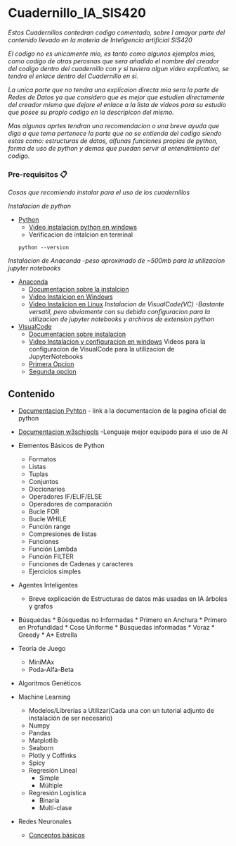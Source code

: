 # Cuadernillo_IA_SIS420

_Estos Cuadernillos contedran codigo comentado, sobre l amayor parte del contenido llevado en la materia de Inteligencia artificial SIS420_

_El codigo no es unicamente mio, es tanto como algunos ejemplos mios, como codigo de otras perosnas que sera añadido el nombre del creador del codigo dentro del cuadernillo con y si tuviera algun video explicativo, se tendra el enlace dentro del Cuadernillo en si._

_La unica parte que no tendra una explicaion directa mia sera la parte de Redes de Datos ya que considero que es mejor que estudien directamente del creador mismo que dejare el enlace a la lista de videos para su estudio que posee su propio codigo en la descripicon del mismo._

_Mas algunas aprtes tendran una recomendacion o una breve ayuda que diga a que tema pertenece la parte que no se entienda del codigo siendo estas como: estructuras de datos, alfunas funciones propias de python, forma de uso de python y demas que puedan servir al entendimiento del codigo._

### Pre-requisitos 📋

_Cosas que recomiendo instalar para el uso de los cuadernillos_


_Instalacion de python_
* [Python](https://www.python.org/downloads/)
    * [Video instalacion python en windows](https://www.youtube.com/watch?v=nXgxe3JM7Rc)
    * Verificacion de intalcion en terminal
    ```
    python --version
    ```
_Instalacion de Anaconda -peso aproximado de ~500mb para la utilizacion jupyter notebooks_
* [Anaconda](https://www.anaconda.com/products/distribution)
   * [Documentacion sobre la instalcion](https://docs.anaconda.com/anaconda/install/index.html)
   * [Video Instalcion en Windows](https://www.youtube.com/watch?v=e9JZNc_9tTg)
   * [Video Instalicion en Linux](https://www.youtube.com/watch?v=uLXBx8whpSk)
_Instalacion de VisualCode(VC) -Bastante versatil, pero obviamente con su debida configuracion para la utilizacion de jupyter notebooks y archivos de extension python_
* [VisualCode](https://code.visualstudio.com/)
    * [Documentacion sobre instalacion](https://code.visualstudio.com/docs/setup/windows)
    * [Video Instalacion y configuracion en windows](https://www.youtube.com/watch?v=bZjulmpBIGk)
    Videos para la configuracion de VisualCode para la utilizacion de JupyterNotebooks
    * [Primera Opcion](https://www.youtube.com/watch?v=ZYat1is07VI)
    * [Segunda opcion](https://www.youtube.com/watch?v=fA7CFHQk6lU)


## Contenido

* [Documentacion Pyhton](https://docs.python.org/3/) - link a la documentacion de la pagina oficial de python
* [Documentacion w3schiools](https://www.w3schools.com/python/python_operators.asp) -Lenguaje mejor equipado para el uso de AI
 * Elementos Básicos de Python
	*   Formatos
	*   Listas
	*   Tuplas
	*   Conjuntos
	*   Diccionarios
	*   Operadores IF/ELIF/ELSE
	*   Operadores de comparación
	*   Bucle FOR
	*   Bucle WHILE
	*   Función range
	*   Compresiones de listas
	*   Funciones 
	*   Función Lambda
	*   Función FILTER
    *   Funciones de Cadenas y caracteres
	*   Ejercicios simples
*	Agentes Inteligentes
	- Breve explicación de Estructuras de datos más usadas en IA árboles y grafos
*	Búsquedas
	    *   Búsquedas no Informadas
	        *   Primero en Anchura
	        *   Primero en Profundidad
	        *   Cose Uniforme
	    *   Búsquedas informadas
	        *   Voraz
	        *   Greedy
	        *   A* Estrella

*	Teoría de Juego
	*   MiniMAx
	*   Poda-Alfa-Beta
*	Algoritmos Genéticos
*	Machine Learning
	*   Modelos/Librerías a Utilizar(Cada una con un tutorial adjunto de instalación de ser necesario)
	*   Numpy
	*   Pandas
	*   Matplotlib
	*   Seaborn
	*   Plotly y Coffinks
	*   Spicy
	*   Regresión Lineal
	    *   Simple
	    *   Múltiple
	*   Regresión Logística
	    *   Binaria
	    *   Multi-clase
*	Redes Neuronales
	*   [Conceptos básicos](https://www.youtube.com/watch?v=uGjD3rUwK5U&list=PLkgbkukKg_NpdJPhhHbemaWHNQCY-lmh1)